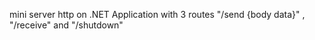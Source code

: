 mini server http on .NET Application with 3 routes "/send {body data}" , "/receive" and "/shutdown"
